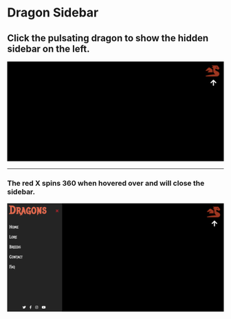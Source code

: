 # Dragon Sidebar

## Click the pulsating dragon to show the hidden sidebar on the left.

![Screenshot 1](/images/screenshot1.png)

<hr />

### The red X spins 360 when hovered over and will close the sidebar.
![Screenshot 2](/images/screenshot2.png)